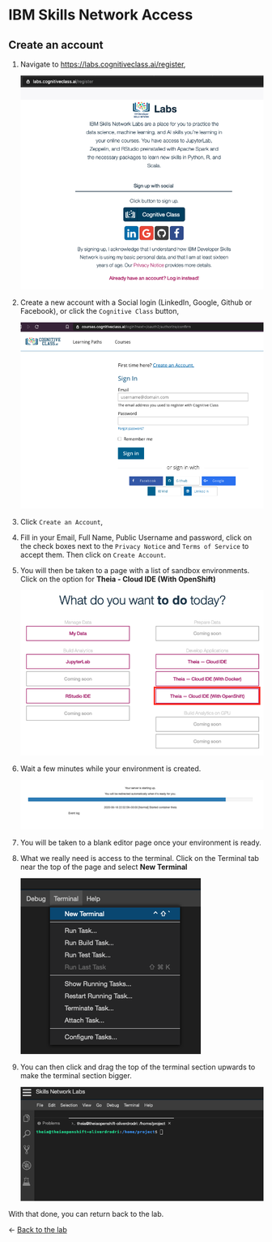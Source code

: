 # IBM Skills Network Access

## Create an account

1. Navigate to <https://labs.cognitiveclass.ai/register>,

    ![Cognitive Class button](../.gitbook/images/lab-03/cogClassButton.png)

1. Create a new account with a Social login (LinkedIn, Google, Github or Facebook), or click the `Cognitive Class` button,

    ![Cognitive Class button](../.gitbook/images/lab-03/cogClassButton2.png)

1. Click `Create an Account`,

1. Fill in your Email, Full Name, Public Username and password, click on the check boxes next to the `Privacy Notice` and `Terms of Service` to accept them. Then click on `Create Account`.

1. You will then be taken to a page with a list of sandbox environments. Click on the option for **Theia - Cloud IDE (With OpenShift)**

    ![sandbox list](../.gitbook/images/lab-03/sandboxList.png)

1. Wait a few minutes while your environment is created.

    ![waiting](../.gitbook/images/lab-03/waiting.png)

1. You will be taken to a blank editor page once your environment is ready.

1. What we really need is access to the terminal. Click on the Terminal tab near the top of the page and select **New Terminal**

    ![New Terminal](../.gitbook/images/lab-03/newTerminal.png)

1. You can then click and drag the top of the terminal section upwards to make the terminal section bigger.

    ![bigger terminal](../.gitbook/images/lab-03/biggerTerminal.png)

With that done, you can return back to the lab.

<- [Back to the lab](./README.md)
